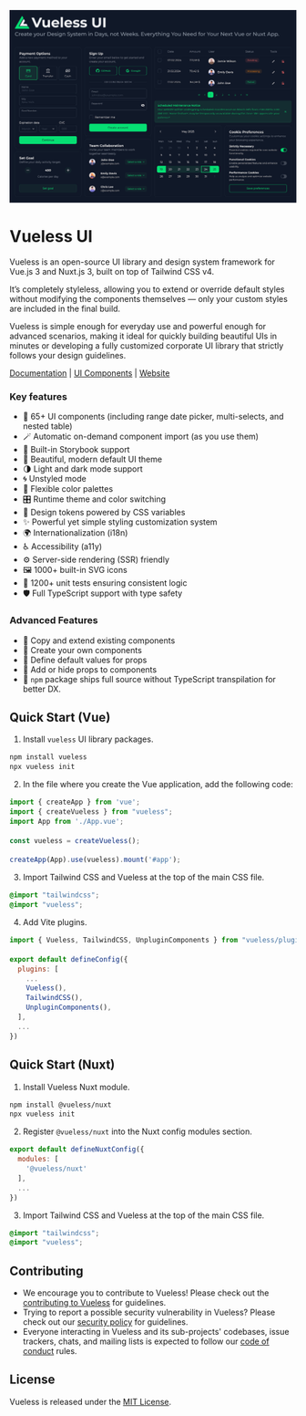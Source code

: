 ![vueless-examples.png](public/images/vueless-examples.png)

# Vueless UI

Vueless is an open-source UI library and design system framework for Vue.js 3 and Nuxt.js 3, built on top of Tailwind CSS v4.

It’s completely styleless, allowing you to extend or override default styles without modifying the components themselves — only your custom styles are included in the final build.

Vueless is simple enough for everyday use and powerful enough for advanced scenarios, making it ideal for quickly building beautiful UIs in minutes or developing a fully customized corporate UI library that strictly follows your design guidelines.

[Documentation](https://docs.vueless.com/) | [UI Components](https://ui.vueless.com/) | [Website](http://vueless.com/)

### Key features

- 🧩 65+ UI components (including range date picker, multi-selects, and nested table)
- 🪄 Automatic on-demand component import (as you use them)
- 📘 Built-in Storybook support
- 🌈 Beautiful, modern default UI theme
- 🌗 Light and dark mode support
- 🌀 Unstyled mode
- 🎨️ Flexible color palettes
- 🎛️ Runtime theme and color switching
- 🧬 Design tokens powered by CSS variables
- ✨ Powerful yet simple styling customization system
- 🌍 Internationalization (i18n)
- ♿️ Accessibility (a11y)
- ⚙️ Server-side rendering (SSR) friendly
- 🖼️ 1000+ built-in SVG icons
- 🧪️ 1200+ unit tests ensuring consistent logic
- 🛡️ Full TypeScript support with type safety

### Advanced Features

- 🧰 Copy and extend existing components
- 🧱 Create your own components
- 🔧️ Define default values for props
- 🔩️ Add or hide props to components
- 🧿 `npm` package ships full source without TypeScript transpilation for better DX.


## Quick Start (Vue)

1. Install `vueless` UI library packages.

```bash
npm install vueless
npx vueless init
```

2. In the file where you create the Vue application, add the following code:
```javascript
import { createApp } from 'vue';
import { createVueless } from "vueless";
import App from './App.vue';

const vueless = createVueless();

createApp(App).use(vueless).mount('#app');
```

3. Import Tailwind CSS and Vueless at the top of the main CSS file.

```scss
@import "tailwindcss";
@import "vueless";
```

4. Add Vite plugins.

```javascript
import { Vueless, TailwindCSS, UnpluginComponents } from "vueless/plugin-vite";

export default defineConfig({
  plugins: [
    ...
    Vueless(),
    TailwindCSS(),
    UnpluginComponents(),
  ],
  ...
})
```

## Quick Start (Nuxt)

1. Install Vueless Nuxt module.

```bash
npm install @vueless/nuxt
npx vueless init
```


2. Register `@vueless/nuxt` into the Nuxt config modules section.
```javascript
export default defineNuxtConfig({
  modules: [
    '@vueless/nuxt'
  ],
  ...
})
```

3. Import Tailwind CSS and Vueless at the top of the main CSS file.

```scss
@import "tailwindcss";
@import "vueless";
```

## Contributing

* We encourage you to contribute to Vueless! Please check out the
[contributing to Vueless](CONTRIBUTING.md) for guidelines.
* Trying to report a possible security vulnerability in Vueless? Please
check out our [security policy](SECURITY.md) for guidelines.
* Everyone interacting in Vueless and its sub-projects' codebases, issue trackers, chats, and mailing lists is expected to follow our [code of conduct](CODE_OF_CONDUCT.md) rules.

## License

Vueless is released under the [MIT License](https://opensource.org/licenses/MIT).



